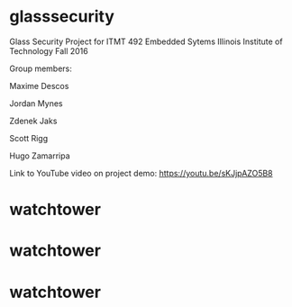 # glasssecurity
Glass Security Project for ITMT 492 Embedded Sytems 
Illinois Institute of Technology Fall 2016

Group members:

Maxime Descos

Jordan Mynes

Zdenek Jaks

Scott Rigg

Hugo Zamarripa  

Link to YouTube video on project demo:
https://youtu.be/sKJjpAZO5B8
# watchtower
# watchtower
# watchtower
